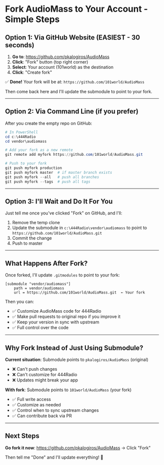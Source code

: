 # Fork AudioMass to Your Account - Simple Steps

## Option 1: Via GitHub Website (EASIEST - 30 seconds)

1. **Go to**: https://github.com/pkalogiros/AudioMass
2. **Click**: "Fork" button (top right corner)
3. **Select**: Your account (101world) as the destination
4. **Click**: "Create fork"

✅ **Done!** Your fork will be at: `https://github.com/101world/AudioMass`

Then come back here and I'll update the submodule to point to your fork.

---

## Option 2: Via Command Line (if you prefer)

After you create the empty repo on GitHub:

```powershell
# In PowerShell
cd c:\444Radio
cd vendor\audiomass

# Add your fork as a new remote
git remote add myfork https://github.com/101world/AudioMass.git

# Push to your fork
git push myfork production
git push myfork master  # if master branch exists
git push myfork --all   # push all branches
git push myfork --tags  # push all tags
```

---

## Option 3: I'll Wait and Do It For You

Just tell me once you've clicked "Fork" on GitHub, and I'll:

1. Remove the temp clone
2. Update the submodule in `c:\444Radio\vendor\audiomass` to point to `https://github.com/101world/AudioMass.git`
3. Commit the change
4. Push to master

---

## What Happens After Fork?

Once forked, I'll update `.gitmodules` to point to your fork:

```
[submodule "vendor/audiomass"]
    path = vendor/audiomass
    url = https://github.com/101world/AudioMass.git  ← Your fork
```

Then you can:
- ✅ Customize AudioMass code for 444Radio
- ✅ Make pull requests to original repo if you improve it
- ✅ Keep your version in sync with upstream
- ✅ Full control over the code

---

## Why Fork Instead of Just Using Submodule?

**Current situation**: Submodule points to `pkalogiros/AudioMass` (original)
- ❌ Can't push changes
- ❌ Can't customize for 444Radio
- ❌ Updates might break your app

**With fork**: Submodule points to `101world/AudioMass` (your fork)
- ✅ Full write access
- ✅ Customize as needed
- ✅ Control when to sync upstream changes
- ✅ Can contribute back via PR

---

## Next Steps

**Go fork it now**: https://github.com/pkalogiros/AudioMass → Click "Fork"

Then tell me "Done" and I'll update everything! 🚀
